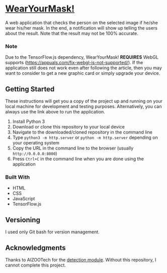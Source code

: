 # [WearYourMask!](https://imliuyzh.github.io/WearYourMask/)
A web application that checks the person on the selected image if he/she wear his/her mask. In the end, a notification will show up telling the users about the result. Note that the result may not be 100% accurate.

### Note
Due to the TensorFlow.js dependency, WearYourMask! **REQUIRES** WebGL supports (https://appuals.com/fix-webgl-is-not-supported/). If the application still does not work even after following the article, then you may want to consider to get a new graphic card or simply upgrade your device.

## Getting Started
These instructions will get you a copy of the project up and running on your local machine for development and testing purposes. Alternatively, you can always use the link above to run the application.

1. Install Python 3
2. Download or clone this repository to your local device
3. Navigate to the downloaded/cloned repository in the command line
4. Type ```python3 -m http.server``` or ```python -m http.server``` depending on your operating system
5. Copy the URL in the command line to the browser (usually ```http://0.0.0.0:8000```)
6. Press ```Ctrl+C``` in the command line when you are done using the application

### Built With
- HTML
- CSS
- JavaScript
- TensorFlow.js

## Versioning
I used only Git bash for version management.

## Acknowledgments
Thanks to AIZOOTech for the [detection module](https://github.com/AIZOOTech/mask-detection-web-demo). Without this repository, I cannot complete this project.
